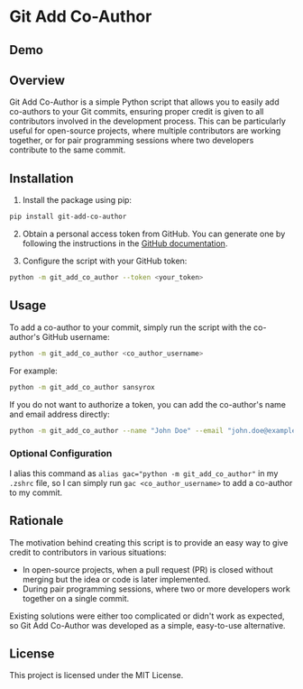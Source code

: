 # Git Add Co-Author

## Demo


## Overview

Git Add Co-Author is a simple Python script that allows you to easily add co-authors to your Git commits, ensuring proper credit is given to all contributors involved in the development process. This can be particularly useful for open-source projects, where multiple contributors are working together, or for pair programming sessions where two developers contribute to the same commit.

## Installation

1. Install the package using pip:

```bash
pip install git-add-co-author
```

2. Obtain a personal access token from GitHub. You can generate one by following the instructions in the [GitHub documentation](https://docs.github.com/en/authentication/keeping-your-account-and-data-secure/creating-a-personal-access-token).

3. Configure the script with your GitHub token:

```bash
python -m git_add_co_author --token <your_token>
```

## Usage

To add a co-author to your commit, simply run the script with the co-author's GitHub username:

```bash
python -m git_add_co_author <co_author_username>
```

For example:

```bash
python -m git_add_co_author sansyrox
```

If you do not want to authorize a token, you can add the co-author's name and email address directly:

```bash
python -m git_add_co_author --name "John Doe" --email "john.doe@example.com"
```

### Optional Configuration

I alias this command as `alias gac="python -m git_add_co_author"` in my `.zshrc` file, so I can simply run `gac <co_author_username>` to add a co-author to my commit.

## Rationale

The motivation behind creating this script is to provide an easy way to give credit to contributors in various situations:

- In open-source projects, when a pull request (PR) is closed without merging but the idea or code is later implemented.
- During pair programming sessions, where two or more developers work together on a single commit.

Existing solutions were either too complicated or didn't work as expected, so Git Add Co-Author was developed as a simple, easy-to-use alternative.

## License

This project is licensed under the MIT License.
